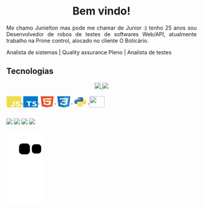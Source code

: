 
<h1 align="center">Bem vindo!</h1>
<p align="justify">Me chamo Junielton mas pode me chamar de Junior :) tenho 25 anos sou Desenvolvedor de robos de testes de softwares Web/API, atualmente trabalho na Prime control, alocado no cliente O Boticário.</p>
<p align="justify">Analista de sistemas | Quality assurance Pleno | Analista de testes</p>
<h2>Tecnologias</h2>
<div align="center">
  <a href="https://github.com/Junielton-lara">
  <img height="180em" src="https://github-readme-stats.vercel.app/api?username=Junielton-lara&show_icons=true&theme=dark&include_all_commits=true&count_private=true"/>
  <img height="180em" src="https://github-readme-stats.vercel.app/api/top-langs/?username=Junielton-lara&layout=compact&langs_count=7&theme=dracula"/>
</div>
<div style="display: inline_block"><br>
  <img align="center" alt="Rafa-Js" height="30" width="40" src="https://raw.githubusercontent.com/devicons/devicon/master/icons/javascript/javascript-plain.svg">
  <img align="center" alt="" height="30" width="40" src="https://raw.githubusercontent.com/devicons/devicon/master/icons/typescript/typescript-plain.svg">
  <img align="center" alt="" height="30" width="40" src="https://raw.githubusercontent.com/devicons/devicon/master/icons/html5/html5-original.svg">
  <img align="center" alt="" height="30" width="40" src="https://raw.githubusercontent.com/devicons/devicon/master/icons/css3/css3-original.svg">
  <img align="center" alt="" height="30" width="40" src="https://raw.githubusercontent.com/devicons/devicon/master/icons/python/python-original.svg">
    <img align="center" alt="" height="30" width="40" src="https://arctouch.com/wp-content/uploads/2021/02/robot-framework-test-automation-blog-1024x576.png">
  <!-- <img align="right" alt="Rafa-pic" height="100" style="border-radius:50px;" src="https://miro.medium.com/max/1400/1*nEwEHNSUrakbfCkaC_Vgzw.jpeg"> -->
</div>
  
  ##
 
<div> 
  <a href="https://x" target="_blank"><img src="https://img.shields.io/badge/YouTube-FF0000?style=for-the-badge&logo=youtube&logoColor=white" target="_blank"></a>
  <a href="https://x" target="_blank"><img src="https://img.shields.io/badge/-Instagram-%23E4405F?style=for-the-badge&logo=instagram&logoColor=white" target="_blank"></a>
  <a href = "mailto:junieltonlara01@gmail.com"><img src="https://img.shields.io/badge/-Gmail-%23333?style=for-the-badge&logo=gmail&logoColor=white" target="_blank"></a>
  <a href="https://www.linkedin.com/in/junielton-lara/" target="_blank"><img src="https://img.shields.io/badge/-LinkedIn-%230077B5?style=for-the-badge&logo=linkedin&logoColor=white" target="_blank"></a> 
 
  ![Snake animation](https://github.com/Junielton-lara/Junielton-lara/blob/output/github-contribution-grid-snake.svg)
 
</div>

